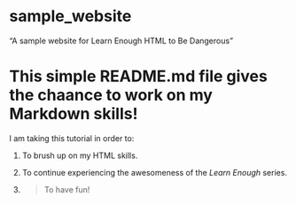 # sample_website
“A sample website for Learn Enough HTML to Be Dangerous”

This simple README.md file gives the chaance to work on my **Markdown** skills!
==============================================================================

I am taking this tutorial in order to:

1. To brush up on my HTML skills.

2. To continue experiencing the awesomeness of the *Learn Enough* series.

3. >To have fun!
